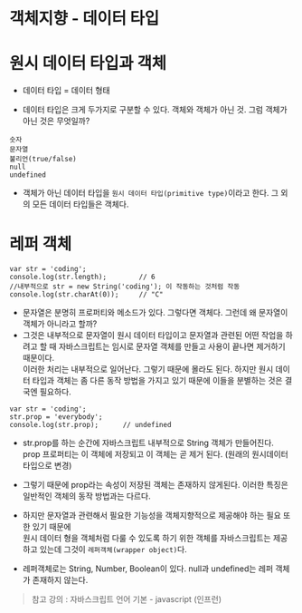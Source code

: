 객체지향 - 데이터 타입
======================

# 원시 데이터 타입과 객체

* 데이터 타입 = 데이터 형태

* 데이터 타입은 크게 두가지로 구분할 수 있다. 객체와 객체가 아닌 것. 그럼 객체가 아닌 것은 무엇일까?
```
숫자
문자열
불리언(true/false)
null
undefined
```
* 객체가 아닌 데이터 타입을 ```원시 데이터 타입(primitive type)```이라고 한다. 그 외의 모든 데이터 타입들은 객체다. 

# 레퍼 객체
```
var str = 'coding';
console.log(str.length);        // 6
//내부적으로 str = new String('coding'); 이 작동하는 것처럼 작동
console.log(str.charAt(0));     // "C"
```
* 문자열은 분명히 프로퍼티와 메소드가 있다. 그렇다면 객체다. 그런데 왜 문자열이 객체가 아니라고 할까?
* 그것은 내부적으로 문자열이 원시 데이터 타입이고 문자열과 관련된 어떤 작업을 하려고 할 때 자바스크립트는 임시로 문자열 객체를 만들고 사용이 끝나면 제거하기 때문이다.   
이러한 처리는 내부적으로 일어난다. 그렇기 때문에 몰라도 된다. 하지만 원시 데이터 타입과 객체는 좀 다른 동작 방법을 가지고 있기 때문에 이들을 분별하는 것은 결국엔 필요하다.
```
var str = 'coding';
str.prop = 'everybody';
console.log(str.prop);      // undefined
```
* str.prop를 하는 순간에 자바스크립트 내부적으로 String 객체가 만들어진다.   
prop 프로퍼티는 이 객체에 저장되고 이 객체는 곧 제거 된다. (원래의 원시데이터타입으로 변경)
* 그렇기 때문에 prop라는 속성이 저장된 객체는 존재하지 않게된다. 이러한 특징은 일반적인 객체의 동작 방법과는 다르다. 

* 하지만 문자열과 관련해서 필요한 기능성을 객체지향적으로 제공해야 하는 필요 또한 있기 때문에   
원시 데이터 형을 객체처럼 다룰 수 있도록 하기 위한 객체를 자바스크립트는 제공하고 있는데 그것이 ```레퍼객체(wrapper object)```다.

* 레퍼객체로는 String, Number, Boolean이 있다. null과 undefined는 레퍼 객체가 존재하지 않는다.

> 참고 강의 : 자바스크립트 언어 기본 - javascript (인프런)
